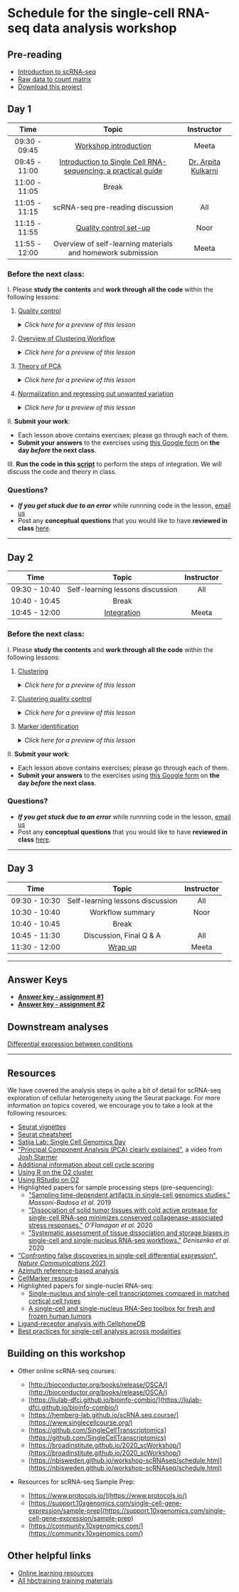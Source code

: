 # Schedule for the single-cell RNA-seq data analysis workshop

## Pre-reading

* [Introduction to scRNA-seq](../lessons/01_intro_to_scRNA-seq.md)
* [Raw data to count matrix](../lessons/02_SC_generation_of_count_matrix.md)
* [Download this project](https://www.dropbox.com/s/vop78wq76h02a2f/single_cell_rnaseq.zip?dl=1)

## Day 1

| Time |  Topic  | Instructor |
|:-----------:|:----------:|:--------:|
| 09:30 - 09:45 | [Workshop introduction](../slides/Intro_to_workshop_all_in_person.pdf) | Meeta |
| 09:45 - 11:00| [Introduction to Single Cell RNA-sequencing: a practical guide](../slides/101023_Chan_workshop_AK_latest.pdf) | [Dr. Arpita Kulkarni](https://singlecellcore.hms.harvard.edu/people/arpita-kulkarni-phd) |
| 11:00 - 11:05 | Break |
| 11:05 - 11:15 | scRNA-seq pre-reading discussion | All |
| 11:15 - 11:55 | [Quality control set-up](../lessons/03_SC_quality_control-setup.md) | Noor |
| 11:55 - 12:00 | Overview of self-learning materials and homework submission | Meeta |


### Before the next class:

I. Please **study the contents** and **work through all the code** within the following lessons:
   1. [Quality control](../lessons/04_SC_quality_control.md)
      <details>
       <summary><i>Click here for a preview of this lesson</i></summary>
         <br>Before you start any analysis, it’s important to know whether or not you have good quality cells. At these early stages you can flag or remove samples that could produce erroneous results downstream. <br><br>In this lesson you will:<br>
             - Compute essential QC metrics for each sample<br>
             - Create plots to visualize metrics per sample<br>
             - Critically evaluate each plot and learn what each QC metric means<br><br>
        </details>

   2. [Overview of Clustering Workflow](../lessons/postQC_workflow.md)
      <details>
       <summary><i>Click here for a preview of this lesson</i></summary>
         <br>QC is complete, what's next?
         <br><br>In this lesson you will get a brief overview of the next steps in the scRNA-seq analysis workflow. It's good to have a big picture understanding before we get into the nitty gritty details!<br><br>
         </details>
         
   3. [Theory of PCA](../lessons/05_theory_of_PCA.md)
      <details>
       <summary><i>Click here for a preview of this lesson</i></summary>
         <br>Before we can begin the next steps of the workflow, we need to make sure you have a good understanding of Principal Components Analysis (PCA). This method will be utilized in the scRNA-seq analysis workflow, and this foundation will help you better navigate those steps and interpretation of results.<br><br>
        </details>
        
   4. [Normalization and regressing out unwanted variation](../lessons/06_SC_SCT_normalization.md)
      <details>
       <summary><i>Click here for a preview of this lesson</i></summary>
         <br>During the analysis we will be making lots of comparisons; between cells, between samples, or both. To make accurate comparisons of gene expression we need to first perform normalization. We also want to make sure that the differences we find are a true biolgical effect and not a result of other sources of unwanted variation . <br><br>In this lesson you will:<br>
            - Assess your data for any unwanted variation<br>
            - Normalize the data while also regressing out any identified sources of unwanted variation <br><br>
        </details>
         

II. **Submit your work**:
   * Each lesson above contains exercises; please go through each of them.
   * **Submit your answers** to the exercises using [this Google form](https://docs.google.com/forms/d/e/1FAIpQLSf4zw37eUcuNCmHxCLikg3JENoxGWIuv5c_5pqHdYNId81Arg/viewform) on **the day *before* the next class**.
   
III. **Run the code in this [script](https://github.com/hbctraining/scRNA-seq_online/raw/master/scripts/integration_code.R)** to perform the steps of integration. We will discuss the code and theory in class.

### Questions?
* ***If you get stuck due to an error*** while runnning code in the lesson, [email us](mailto:hbctraining@hsph.harvard.edu) 
* Post any **conceptual questions** that you would like to have **reviewed in class** [here](https://PollEv.com/hbctraining945).

***

## Day 2

| Time |  Topic  | Instructor |
|:-----------:|:----------:|:--------:|
| 09:30 - 10:40 | Self-learning lessons discussion | All |
| 10:40 - 10:45 | Break |
| 10:45 - 12:00| [Integration](../lessons/06_integration.md) | Meeta |

### Before the next class:
I. Please **study the contents** and **work through all the code** within the following lessons:
   1. [Clustering](../lessons/07_SC_clustering_cells_SCT.md)
      <details>
       <summary><i>Click here for a preview of this lesson</i></summary>
         <br>From the UMAP visualization of our data  we can see that the cells are positioned into groups. Our next task is to isolate clusters of cells that are most similar to one another based on gene expression. <br><br>In this lesson you will:<br>
             - Learn the theory behind clustering and how it is performed in Seurat<br>
             - Cluster cells and visualize them on the UMAP<br>
        </details>

   2. [Clustering quality control](../lessons/08_SC_clustering_quality_control.md)
      <details>
       <summary><i>Click here for a preview of this lesson</i></summary>
         <br>After separating cells into clusters, it is crtical to evaluate whether they are biologically meaningful or not. At this point we can also decide if we need to re-cluster and/or potentialy go back to a previous QC step.
         <br><br>In this lesson you will:<br>
           - Check to see that clusters are not influenced by uninteresting sources of variation<br>
           - Check to see whether the major principal components are driving the different clusters<br>
           - Explore the cell type identities by looking at the expression for known markers across the clusters.<br>
        </details>
         
   3. [Marker identification](../lessons/09_merged_SC_marker_identification.md)
      <details>
       <summary><i>Click here for a preview of this lesson</i></summary>
         <br>By this point, you have defined most of your clusters as representative populations of particular cell types. However, there may still some uncertanity and/or unknowns. This step in workflow is about using the gene expression data to identify genes that exhibit a significantly higher (or lower) level of expression for a partcular cluster of cells. <br><br>In this lesson, we idenitfy these lists of genes and use them to:<br>
           - Verify the identity of certain clusters <br>
           - Help surmise the identity of any unknown clusters<br>
        </details>


II. **Submit your work**:
   * Each lesson above contains exercises; please go through each of them.
   * **Submit your answers** to the exercises using [this Google form](https://docs.google.com/forms/d/e/1FAIpQLSd8-k5YwfQekQQdFuDVPhGCy-eK70CqPiUkDNYDeWSEQYBAZg/viewform?usp=sf_link) on **the day *before* the next class**.

### Questions?
* ***If you get stuck due to an error*** while runnning code in the lesson, [email us](mailto:hbctraining@hsph.harvard.edu) 
* Post any **conceptual questions** that you would like to have **reviewed in class** [here](https://PollEv.com/hbctraining945).

***

## Day 3

| Time |  Topic  | Instructor |
|:-----------:|:----------:|:--------:|
| 09:30 - 10:30 | Self-learning lessons discussion | All |
| 10:30 - 10:40 | Workflow summary | Noor |
| 10:40 - 10:45 | Break |
| 10:45 - 11:30 | Discussion, Final Q & A | All |
| 11:30 - 12:00 | [Wrap up](../slides/Workshop_wrapup_in_person.pdf) | Meeta |

***

## Answer Keys

* **[Answer key - assignment #1](../homework/Day1_exercise_answer_key.md)**
* **[Answer key - assignment #2](../homework/Day2_exercise_answer_key.R)**

## Downstream analyses

[Differential expression between conditions](../lessons/pseudobulk_DESeq2_scrnaseq.md)

***

## Resources
We have covered the analysis steps in quite a bit of detail for scRNA-seq exploration of cellular heterogeneity using the Seurat package. For more information on topics covered, we encourage you to take a look at the following resources:

* [Seurat vignettes](https://satijalab.org/seurat/vignettes.html)
* [Seurat cheatsheet](https://satijalab.org/seurat/essential_commands.html)
* [Satija Lab: Single Cell Genomics Day](https://satijalab.org/scgd21/)
* ["Principal Component Analysis (PCA) clearly explained"](https://www.youtube.com/watch?v=_UVHneBUBW0), a video from [Josh Starmer](https://twitter.com/joshuastarmer)
* [Additional information about cell cycle scoring](../lessons/cell_cycle_scoring.md)
* [Using R on the O2 cluster](https://hbctraining.github.io/Intro-to-Unix-QMB/lessons/R_on_o2.html)
* [Using RStudio on O2](https://harvardmed.atlassian.net/wiki/spaces/O2/pages/1623425967/RStudio+on+O2)
* Highlighted papers for sample processing steps (pre-sequencing):
  - ["Sampling time-dependent artifacts in single-cell genomics studies."](https://genomebiology.biomedcentral.com/articles/10.1186/s13059-020-02032-0) *Massoni-Badosa et al.* 2019
  - ["Dissociation of solid tumor tissues with cold active protease for single-cell RNA-seq minimizes conserved collagenase-associated stress responses."](https://genomebiology.biomedcentral.com/articles/10.1186/s13059-019-1830-0) *O'Flanagan et al.* 2020
  - ["Systematic assessment of tissue dissociation and storage biases in single-cell and single-nucleus RNA-seq workflows."](https://genomebiology.biomedcentral.com/articles/10.1186/s13059-020-02048-6) *Denisenko et al.* 2020
* ["Confronting false discoveries in single-cell differential expression", _Nature Communications_ 2021](https://www.nature.com/articles/s41467-021-25960-2)
* [Azimuth reference-based analysis](https://azimuth.hubmapconsortium.org/)
* [CellMarker resource](http://biocc.hrbmu.edu.cn/CellMarker/)
* Highlighted papers for single-nuclei RNA-seq:
  - [Single-nucleus and single-cell transcriptomes compared in matched cortical cell types](https://www.ncbi.nlm.nih.gov/pmc/articles/PMC6306246/)
  - [A single-cell and single-nucleus RNA-Seq toolbox for fresh and frozen human tumors](https://www.nature.com/articles/s41591-020-0844-1)
* [Ligand-receptor analysis with CellphoneDB](https://www.nature.com/articles/s41576-020-00292-x)
* [Best practices for single-cell analysis across modalities](https://www.nature.com/articles/s41576-023-00586-w)


## Building on this workshop

* Other online scRNA-seq courses:
  - [http://bioconductor.org/books/release/OSCA/](http://bioconductor.org/books/release/OSCA/)
  - [https://liulab-dfci.github.io/bioinfo-combio/](https://liulab-dfci.github.io/bioinfo-combio/)
  - [https://hemberg-lab.github.io/scRNA.seq.course/](https://www.singlecellcourse.org/)
  - [https://github.com/SingleCellTranscriptomics](https://github.com/SingleCellTranscriptomics)
  - [https://broadinstitute.github.io/2020_scWorkshop/](https://broadinstitute.github.io/2020_scWorkshop/)
  - [https://nbisweden.github.io/workshop-scRNAseq/schedule.html](https://nbisweden.github.io/workshop-scRNAseq/schedule.html)

* Resources for scRNA-seq Sample Prep:
  - [https://www.protocols.io/](https://www.protocols.io/)
  - [https://support.10xgenomics.com/single-cell-gene-expression/sample-prep](https://support.10xgenomics.com/single-cell-gene-expression/sample-prep)
  - [https://community.10xgenomics.com/](https://community.10xgenomics.com/)

## Other helpful links
* [Online learning resources](https://hbctraining.github.io/bioinformatics_online/lists/online_trainings.html)
* [All hbctraining training materials](https://hbctraining.github.io/main)


